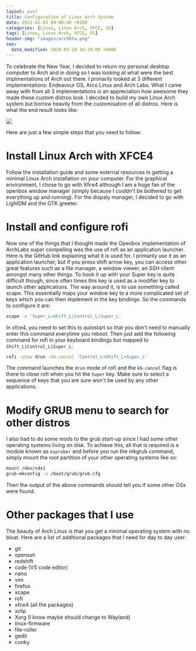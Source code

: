 ```yaml
---
layout: post
title: Configuration of Linux Arch System
date: 2021-01-03 00:00:00 +0100
categories: [Linux, Linux Arch, XFCE, OS]
tags: [Linux, Linux Arch, XFCE, OS]
header-img: "images/archbtw.png"
seo:
  date_modified: 2020-03-28 16:19:08 +0000
---
```


To celebrate the New Year, I decided to return my personal desktop computer to Arch and in doing so I was looking at what were the best implmentations of Arch out there. I primarily looked at 3 different implementations: Endeavour OS, Arco Linux and Arch Labs. What I came away with from all 3 implementations is an appreciation how awesome they made these custom distros look. I decided to build my own Linux Arch system but borrow heavily from the customisation of all distros. Here is what the end result looks like:

![](https://keepfloyding.github.io/images/os_screenshot.png)

Here are just a few simple steps that you need to follow:

# Install Linux Arch with XFCE4

Follow the installation guide and some external resources in getting a minimal Linux Arch installation on your computer. For the graphical environment, I chose to go with Xfce4 although I am a huge fan of the openbox window manager (simply because I couldn't be bothered to get everything up and running). For the dispaly manager, I decided to go with LightDM and the GTK greeter.  

# Install and configure rofi

Now one of the things that I thought made the Openbox implementation of ArchLabs super compelling was the use of rofi as an application launcher. Here is the GitHub link explaining what it is used for. I primarily use it as an application launcher, but if you press shift arrow key, you can access other great features such as a file manager, a window viewer, an SSH client amongst many other things. To hook it up with your Super key is quite difficult though, since often times this key is used as a modifier key to launch other applications. The way around it, is to use something called xcape. This essentially maps your window key to a more complicated set of keys which you can then implement in the key bindings. So the commands to configure it are:

```bash
xcape -e 'Super_L=Shift_L|Control_L|Super_L'
```

In xfce4, you need to set this to autostart so that you don't need to manually enter this command everytime you reboot. Then just add the following command for rofi in your keyboard bindings but mapped to `Shift_L|Control_L|Super_L`:

```bash
rofi -show drun -kb-cancel 'Control_L+Shift_L+Super_L'
```

The command launches the `drun` mode of rofi and the `kb-cancel` flag is there to close rofi when you hit the `Super` key. Make sure to select a sequence of keys that you are sure won't be used by any other applications.

# Modify GRUB menu to search for other distros

I also had to do some mods to the grub start-up since I had some other operating systems living on disk. To achieve this, all that is required is a module known as `osprober` and before you run the mkgrub command, simply mount the root partition of your other operating systems like so:

```bash
mount /dev/sdx1
grub-mkconfig -o /boot/grub/grub.cfg
```

Then the output of the above commands should tell you if some other OSs were found. 

# Other packages that I use

The beauty of Arch Linux is that you get a minimal operating system with no bloat. Here are a list of additional packages that I need for day to day user:

* git
* openssh
* redshift
* code (VS code editor)
* nano
* vim
* firefox
* xcape
* rofi
* xfce4 (all the packages)
* xclip
* Xorg (I know maybe should change to Wayland)
* linux-firmware
* file-roller
* gedit
* conky